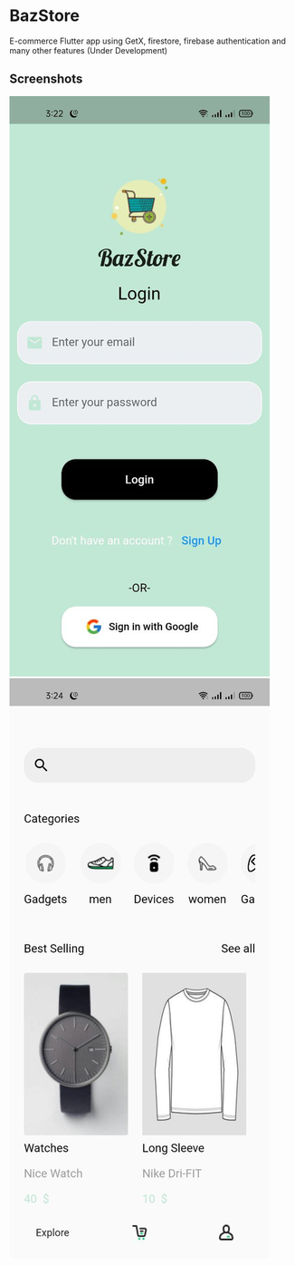 # BazStore

E-commerce Flutter app using GetX, firestore, firebase authentication and many other features (Under Development)

## Screenshots

![ScreenShot](1.jfif)
![ScreenShot](2.jfif)